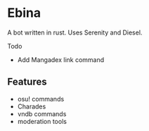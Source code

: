 # Ebina

A bot written in rust.
Uses Serenity and Diesel.

Todo
- Add Mangadex link command

## Features
 - osu! commands
 - Charades
 - vndb commands
 - moderation tools